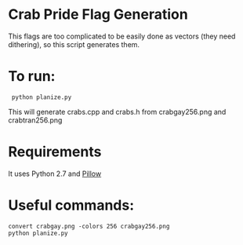 # Crab Pride Flag Generation

This flags are too complicated to be easily done as vectors (they need dithering), so this script generates them.

# To run:

``` python planize.py```

This will generate crabs.cpp and crabs.h from crabgay256.png and crabtran256.png

# Requirements
It uses Python 2.7 and [Pillow](https://pillow.readthedocs.io/en/stable/)

# Useful commands:

``` 
convert crabgay.png -colors 256 crabgay256.png
python planize.py
```